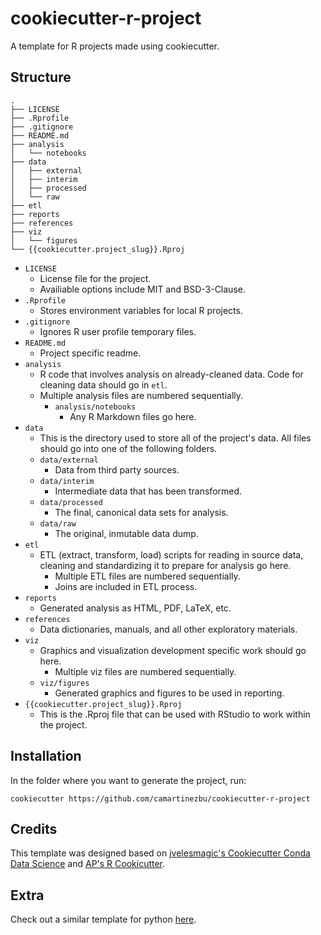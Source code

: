 # cookiecutter-r-project

A template for R projects made using cookiecutter.

## Structure

    .
    ├── LICENSE
    ├── .Rprofile
    ├── .gitignore
    ├── README.md
    ├── analysis
    │   └── notebooks
    ├── data
    │   ├── external
    │   ├── interim
    │   ├── processed
    │   └── raw
    ├── etl
    ├── reports
    ├── references
    ├── viz
    │   └── figures
    └── {{cookiecutter.project_slug}}.Rproj

- `LICENSE`
  - License file for the project.
  - Availiable options include MIT and BSD-3-Clause.
- `.Rprofile`
  - Stores environment variables for local R projects.
- `.gitignore`
  - Ignores R user profile temporary files.
- `README.md`
  - Project specific readme.
- `analysis`
  - R code that involves analysis on already-cleaned data. Code for cleaning data should go in `etl`.
  - Multiple analysis files are numbered sequentially.
    - `analysis/notebooks`
      - Any R Markdown files go here.
- `data`
  - This is the directory used to store all of the project's data. All files should go into one of the following folders.
  - `data/external`
    - Data from third party sources.
  - `data/interim`
    - Intermediate data that has been transformed.
  - `data/processed`
    - The final, canonical data sets for analysis.
  - `data/raw`
    - The original, inmutable data dump.
- `etl`
  - ETL (extract, transform, load) scripts for reading in source data, cleaning and standardizing it to prepare for analysis go here.
    - Multiple ETL files are numbered sequentially.
    - Joins are included in ETL process.
- `reports`
  - Generated analysis as HTML, PDF, LaTeX, etc.
- `references`
  - Data dictionaries, manuals, and all other exploratory materials.
- `viz`
  - Graphics and visualization development specific work should go here.
    - Multiple viz files are numbered sequentially.
  - `viz/figures`
    - Generated graphics and figures to be used in reporting.
- `{{cookiecutter.project_slug}}.Rproj`
  - This is the .Rproj file that can be used with RStudio to work within the project.

## Installation

In the folder where you want to generate the project, run:

```shell
cookiecutter https://github.com/camartinezbu/cookiecutter-r-project
```

## Credits

This template was designed based on [jvelesmagic's Cookiecutter Conda Data Science](https://github.com/jvelezmagic/cookiecutter-conda-data-science) and [AP's R Cookicutter](https://github.com/associatedpress/cookiecutter-r-project).

## Extra

Check out a similar template for python [here](https://github.com/camartinezbu/cookiecutter-python-project).